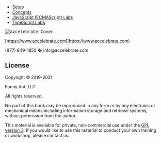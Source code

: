 - [Setup](Setup.md)
- [Concepts](concepts/00-FrontMatter.md)
- [JavaScript (ECMAScript) Labs](./labs/js/00-FrontMatter.md)
- [TypeScript Labs](./labs/ts/00-FrontMatter.md)

<kbd>![Accelebrate Cover](https://user-images.githubusercontent.com/1474579/65268354-f9366100-dae4-11e9-80c6-69a89d818700.png)</kbd>

[https://www.accelebrate.com](https://www.accelebrate.com)

<p>
(877) 849-1850 &#x2756 info@accelebrate.com
</p>

## License

Copyright © 2019-2021

Funny Ant, LLC

All rights reserved.

No part of this book may be reproduced in any form or by any electronic or mechanical means including
information storage and retrieval systems, without permission from the author.

This material is available for private, non-commercial use under the [GPL version 3](http://www.gnu.org/licenses/gpl-3.0-standalone.html). If you would like to use this material to conduct your own training or workshop, please contact us.
